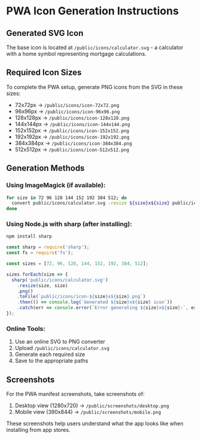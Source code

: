 # PWA Icon Generation Instructions

## Generated SVG Icon
The base icon is located at `/public/icons/calculator.svg` - a calculator with a home symbol representing mortgage calculations.

## Required Icon Sizes
To complete the PWA setup, generate PNG icons from the SVG in these sizes:

- 72x72px → `/public/icons/icon-72x72.png`
- 96x96px → `/public/icons/icon-96x96.png`
- 128x128px → `/public/icons/icon-128x128.png`
- 144x144px → `/public/icons/icon-144x144.png`
- 152x152px → `/public/icons/icon-152x152.png`
- 192x192px → `/public/icons/icon-192x192.png`
- 384x384px → `/public/icons/icon-384x384.png`
- 512x512px → `/public/icons/icon-512x512.png`

## Generation Methods

### Using ImageMagick (if available):
```bash
for size in 72 96 128 144 152 192 384 512; do
  convert public/icons/calculator.svg -resize ${size}x${size} public/icons/icon-${size}x${size}.png
done
```

### Using Node.js with sharp (after installing):
```bash
npm install sharp
```

```javascript
const sharp = require('sharp');
const fs = require('fs');

const sizes = [72, 96, 128, 144, 152, 192, 384, 512];

sizes.forEach(size => {
  sharp('public/icons/calculator.svg')
    .resize(size, size)
    .png()
    .toFile(`public/icons/icon-${size}x${size}.png`)
    .then(() => console.log(`Generated ${size}x${size} icon`))
    .catch(err => console.error(`Error generating ${size}x${size}:`, err));
});
```

### Online Tools:
1. Use an online SVG to PNG converter
2. Upload `/public/icons/calculator.svg`
3. Generate each required size
4. Save to the appropriate paths

## Screenshots
For the PWA manifest screenshots, take screenshots of:
1. Desktop view (1280x720) → `/public/screenshots/desktop.png`
2. Mobile view (390x844) → `/public/screenshots/mobile.png`

These screenshots help users understand what the app looks like when installing from app stores.